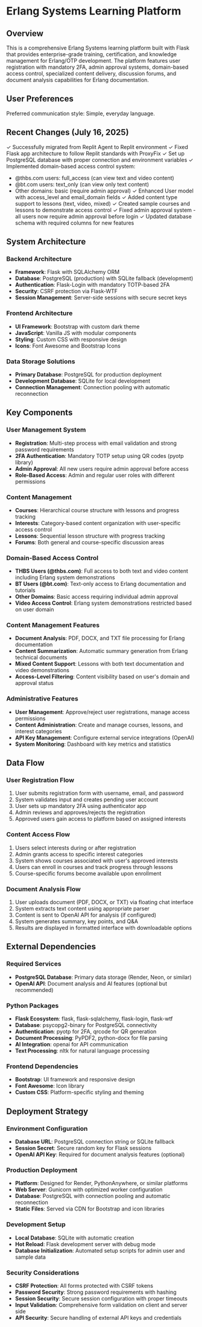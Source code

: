 # Erlang Systems Learning Platform

## Overview

This is a comprehensive Erlang Systems learning platform built with Flask that provides enterprise-grade training, certification, and knowledge management for Erlang/OTP development. The platform features user registration with mandatory 2FA, admin approval systems, domain-based access control, specialized content delivery, discussion forums, and document analysis capabilities for Erlang documentation.

## User Preferences

Preferred communication style: Simple, everyday language.

## Recent Changes (July 16, 2025)

✓ Successfully migrated from Replit Agent to Replit environment
✓ Fixed Flask app architecture to follow Replit standards with ProxyFix
✓ Set up PostgreSQL database with proper connection and environment variables
✓ Implemented domain-based access control system:
  - @thbs.com users: full_access (can view text and video content)
  - @bt.com users: text_only (can view only text content)
  - Other domains: basic (require admin approval)
✓ Enhanced User model with access_level and email_domain fields
✓ Added content type support to lessons (text, video, mixed)
✓ Created sample courses and lessons to demonstrate access control
✓ Fixed admin approval system - all users now require admin approval before login
✓ Updated database schema with required columns for new features

## System Architecture

### Backend Architecture
- **Framework**: Flask with SQLAlchemy ORM
- **Database**: PostgreSQL (production) with SQLite fallback (development)
- **Authentication**: Flask-Login with mandatory TOTP-based 2FA
- **Security**: CSRF protection via Flask-WTF
- **Session Management**: Server-side sessions with secure secret keys

### Frontend Architecture
- **UI Framework**: Bootstrap with custom dark theme
- **JavaScript**: Vanilla JS with modular components
- **Styling**: Custom CSS with responsive design
- **Icons**: Font Awesome and Bootstrap Icons

### Data Storage Solutions
- **Primary Database**: PostgreSQL for production deployment
- **Development Database**: SQLite for local development
- **Connection Management**: Connection pooling with automatic reconnection

## Key Components

### User Management System
- **Registration**: Multi-step process with email validation and strong password requirements
- **2FA Authentication**: Mandatory TOTP setup using QR codes (pyotp library)
- **Admin Approval**: All new users require admin approval before access
- **Role-Based Access**: Admin and regular user roles with different permissions

### Content Management
- **Courses**: Hierarchical course structure with lessons and progress tracking
- **Interests**: Category-based content organization with user-specific access control
- **Lessons**: Sequential lesson structure with progress tracking
- **Forums**: Both general and course-specific discussion areas

### Domain-Based Access Control
- **THBS Users (@thbs.com)**: Full access to both text and video content including Erlang system demonstrations
- **BT Users (@bt.com)**: Text-only access to Erlang documentation and tutorials
- **Other Domains**: Basic access requiring individual admin approval
- **Video Access Control**: Erlang system demonstrations restricted based on user domain

### Content Management Features
- **Document Analysis**: PDF, DOCX, and TXT file processing for Erlang documentation
- **Content Summarization**: Automatic summary generation from Erlang technical documents
- **Mixed Content Support**: Lessons with both text documentation and video demonstrations
- **Access-Level Filtering**: Content visibility based on user's domain and approval status

### Administrative Features
- **User Management**: Approve/reject user registrations, manage access permissions
- **Content Administration**: Create and manage courses, lessons, and interest categories
- **API Key Management**: Configure external service integrations (OpenAI)
- **System Monitoring**: Dashboard with key metrics and statistics

## Data Flow

### User Registration Flow
1. User submits registration form with username, email, and password
2. System validates input and creates pending user account
3. User sets up mandatory 2FA using authenticator app
4. Admin reviews and approves/rejects the registration
5. Approved users gain access to platform based on assigned interests

### Content Access Flow
1. Users select interests during or after registration
2. Admin grants access to specific interest categories
3. System shows courses associated with user's approved interests
4. Users can enroll in courses and track progress through lessons
5. Course-specific forums become available upon enrollment

### Document Analysis Flow
1. User uploads document (PDF, DOCX, or TXT) via floating chat interface
2. System extracts text content using appropriate parser
3. Content is sent to OpenAI API for analysis (if configured)
4. System generates summary, key points, and Q&A
5. Results are displayed in formatted interface with downloadable options

## External Dependencies

### Required Services
- **PostgreSQL Database**: Primary data storage (Render, Neon, or similar)
- **OpenAI API**: Document analysis and AI features (optional but recommended)

### Python Packages
- **Flask Ecosystem**: flask, flask-sqlalchemy, flask-login, flask-wtf
- **Database**: psycopg2-binary for PostgreSQL connectivity
- **Authentication**: pyotp for 2FA, qrcode for QR generation
- **Document Processing**: PyPDF2, python-docx for file parsing
- **AI Integration**: openai for API communication
- **Text Processing**: nltk for natural language processing

### Frontend Dependencies
- **Bootstrap**: UI framework and responsive design
- **Font Awesome**: Icon library
- **Custom CSS**: Platform-specific styling and theming

## Deployment Strategy

### Environment Configuration
- **Database URL**: PostgreSQL connection string or SQLite fallback
- **Session Secret**: Secure random key for Flask sessions
- **OpenAI API Key**: Required for document analysis features (optional)

### Production Deployment
- **Platform**: Designed for Render, PythonAnywhere, or similar platforms
- **Web Server**: Gunicorn with optimized worker configuration
- **Database**: PostgreSQL with connection pooling and automatic reconnection
- **Static Files**: Served via CDN for Bootstrap and icon libraries

### Development Setup
- **Local Database**: SQLite with automatic creation
- **Hot Reload**: Flask development server with debug mode
- **Database Initialization**: Automated setup scripts for admin user and sample data

### Security Considerations
- **CSRF Protection**: All forms protected with CSRF tokens
- **Password Security**: Strong password requirements with hashing
- **Session Security**: Secure session configuration with proper timeouts
- **Input Validation**: Comprehensive form validation on client and server side
- **API Security**: Secure handling of external API keys and credentials